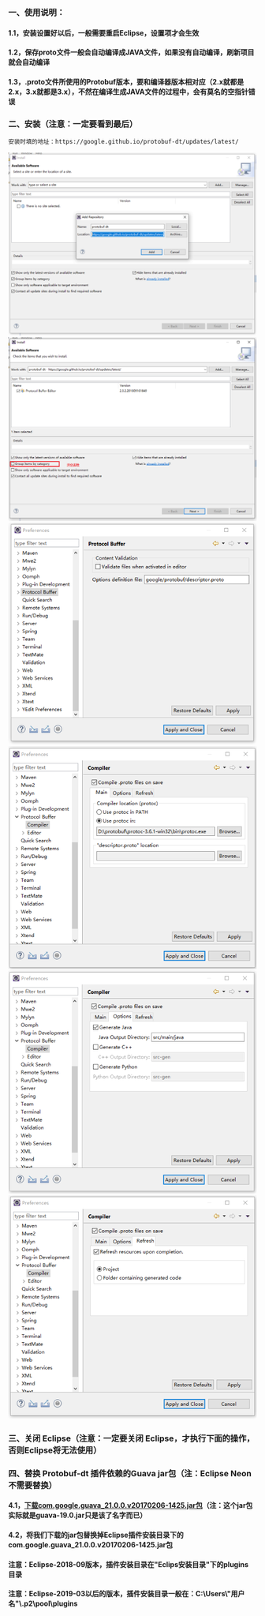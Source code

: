 ### 一、使用说明：
#### 1.1，安装设置好以后，一般需要重启Eclipse，设置项才会生效
#### 1.2，保存proto文件一般会自动编译成JAVA文件，如果没有自动编译，刷新项目就会自动编译
#### 1.3，.proto文件所使用的Protobuf版本，要和编译器版本相对应（2.x就都是2.x，3.x就都是3.x），不然在编译生成JAVA文件的过程中，会有莫名的空指针错误
### 二、安装（注意：一定要看到最后）
```bash
安装时填的地址：https://google.github.io/protobuf-dt/updates/latest/
```
![image](https://github.com/firechiang/hadoop-test/blob/master/protobuf/image/1.png)
![image](https://github.com/firechiang/hadoop-test/blob/master/protobuf/image/2.png)
![image](https://github.com/firechiang/hadoop-test/blob/master/protobuf/image/3.png)
![image](https://github.com/firechiang/hadoop-test/blob/master/protobuf/image/4.png)
![image](https://github.com/firechiang/hadoop-test/blob/master/protobuf/image/5.png)
![image](https://github.com/firechiang/hadoop-test/blob/master/protobuf/image/6.png)

### 三、关闭 Eclipse（注意：一定要关闭 Eclipse，才执行下面的操作，否则Eclipse将无法使用）
### 四、替换 Protobuf-dt 插件依赖的Guava jar包（注：Eclipse Neon不需要替换）
#### 4.1，[下载com.google.guava_21.0.0.v20170206-1425.jar包][1]（注：这个jar包实际就是guava-19.0.jar只是该了名字而已）
#### 4.2，将我们下载的jar包替换掉Eclipse插件安装目录下的com.google.guava_21.0.0.v20170206-1425.jar包
#### 注意：Eclipse-2018-09版本，插件安装目录在"Eclips安装目录"下的plugins 目录
#### 注意：Eclipse-2019-03以后的版本，插件安装目录一般在：C:\\Users\\"用户名"\\.p2\\pool\\plugins

[1]: https://github.com/firechiang/hadoop-test/blob/master/protobuf/plug/com.google.guava_21.0.0.v20170206-1425.jar
